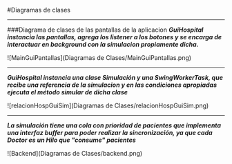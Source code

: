 #Diagramas de clases
___
###Diagrama de clases de las pantallas de la aplicacion
***GuiHospital instancia las pantallas, agrega los listener a los botones y se encarga de interactuar en background con la simulacion propiamente dicha.***


![MainGuiPantallas](Diagramas de Clases/MainGuiPantallas.png)
____
***GuiHospital instancia una clase Simulación y una SwingWorkerTask, que recibe una referencia de la simulacion y en las condiciones apropiadas ejecuta el método simular de dicha clase***

![relacionHospGuiSim](Diagramas de Clases/relacionHospGuiSim.png)
____
***La simulación tiene una _cola con prioridad_  de pacientes que implementa una interfaz buffer para poder realizar la sincronización, ya que cada Doctor es un Hilo que "consume" pacientes***

![Backend](Diagramas de Clases/backend.png)
